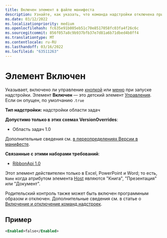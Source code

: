 ```yaml
---
title: Включен элемент в файле манифеста
description: Узнайте, как указать, что команда надстройки отключена при запуске надстройки.
ms.date: 03/12/2022
ms.localizationpriority: medium
ms.openlocfilehash: fc635e91b005eb51c70e8517058fc03fa4f26c6c
ms.sourcegitcommit: 856f057a8c9b937bfb37e7d81a6b71dbed4b8ff4
ms.translationtype: MT
ms.contentlocale: ru-RU
ms.lasthandoff: 03/16/2022
ms.locfileid: "63511263"
---
```

# <a name="enabled-element"></a>Элемент Включен

Указывает, включено ли управление [кнопкой](control-button.md) или [меню](control-menu.md) при запуске надстройки. Элемент **Включен** — это детский элемент [Управления](control.md). Если он опущен, по умолчанию .`true`

**Тип надстройки:** надстройки области задач

**Допустимо только в этих схемах VersionOverrides**:

- Область задач 1.0

Дополнительные сведения см. [в переопределениях Версии в манифесте](../../develop/add-in-manifests.md#version-overrides-in-the-manifest).

**Связанные с этими наборами требований**:

- [RibbonApi 1.0](../requirement-sets/ribbon-api-requirement-sets.md)

Этот элемент действителен только в Excel, PowerPoint и Word; то есть, `Name` когда атрибутом элемента [Host](host.md) являются "Книга", "Презентация" или "Документ".

Родительский контроль также может быть включен программным образом и отключен. Дополнительные сведения см. в статье о [Включение и отключение команд надстроек](../../design/disable-add-in-commands.md).

## <a name="example"></a>Пример

```xml
<Enabled>false</Enabled>
```
